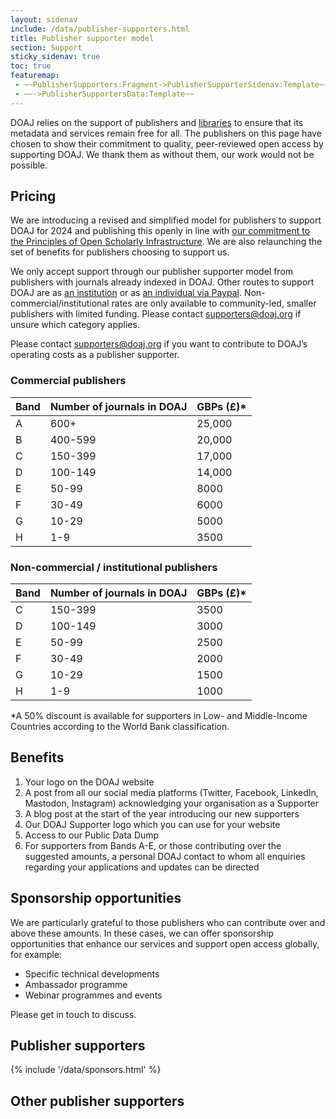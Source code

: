 ```yaml
---
layout: sidenav
include: /data/publisher-supporters.html
title: Publisher supporter model
section: Support
sticky_sidenav: true
toc: true
featuremap:
 - ~~PublisherSupporters:Fragment->PublisherSupporterSidenav:Template~~
 - ~~->PublisherSupportersData:Template~~
---
```


DOAJ relies on the support of publishers and [libraries](/support/) to ensure that its metadata and services remain free for all. The publishers on this page have chosen to show their commitment to quality, peer-reviewed open access by supporting DOAJ. We thank them as without them, our work would not be possible.

## Pricing

We are introducing a revised and simplified model for publishers to support DOAJ for 2024 and publishing this openly in line with [our commitment to the Principles of Open Scholarly Infrastructure](https://blog.doaj.org/2022/10/06/doaj-commits-to-the-principles-of-open-scholarly-infrastructure-posi/).  We are also relaunching the set of benefits for publishers choosing to support us.

We only accept support through our publisher supporter model from publishers with journals already indexed in DOAJ. Other routes to support DOAJ are as [an institution](/support/) or as [an individual via Paypal](https://www.paypal.com/donate/?campaign_id=4VXR4TJ69MDJJ). Non-commercial/institutional rates are only available to community-led, smaller publishers with limited funding. Please contact [supporters@doaj.org](mailto:supporters@doaj.org) if unsure which category applies.

Please contact [supporters@doaj.org](mailto:supporters@doaj.org) if you want to contribute to DOAJ’s operating costs as a publisher supporter.

### Commercial publishers

| Band | Number of journals in DOAJ | GBPs (£)* |
|------|----------------------------|-----------|
| A    | 600+                       | 25,000    |
| B    | 400-599                    | 20,000    |
| C    | 150-399                    | 17,000    |
| D    | 100-149                    | 14,000    |
| E    | 50-99                      | 8000      |
| F    | 30-49                      | 6000      |
| G    | 10-29                      | 5000      |
| H    | 1-9                        | 3500      |

### Non-commercial / institutional publishers

| Band | Number of journals in DOAJ | GBPs (£)* |
|------|----------------------------|-----------|
| C    | 150-399                    | 3500      |
| D    | 100-149                    | 3000      |
| E    | 50-99                      | 2500      |
| F    | 30-49                      | 2000      |
| G    | 10-29                      | 1500      |
| H    | 1-9                        | 1000      |

*A 50% discount is available for supporters in Low- and Middle-Income Countries according to the World Bank classification.

## Benefits

1. Your logo on the DOAJ website
2. A post from all our social media platforms (Twitter, Facebook, LinkedIn, Mastodon, Instagram) acknowledging your organisation as a Supporter
3. A blog post at the start of the year introducing our new supporters
4. Our DOAJ Supporter logo which you can use for  your website
5. Access to our Public Data Dump
6. For supporters from  Bands A-E, or those contributing over the suggested amounts, a personal DOAJ contact to whom all enquiries regarding your applications and updates can be directed

## Sponsorship opportunities

We are particularly grateful to those publishers who can contribute over and above these amounts. In these cases, we can offer sponsorship opportunities that enhance our services and support open access globally, for example:

- Specific technical developments
- Ambassador programme
- Webinar programmes and events

Please get in touch to discuss.

## Publisher supporters

<div>{% include '/data/sponsors.html' %}</div>

## Other publisher supporters
